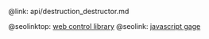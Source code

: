 @link: api/destruction_destructor.md

@seolinktop: [web control library](https://webix.com)
@seolink: [javascript gage](https://webix.com/widget/gage/)